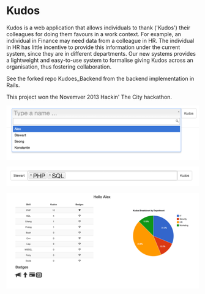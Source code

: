 Kudos
=====

Kudos is a web application that allows individuals to thank ('Kudos') their colleagues 
for doing them favours in a work context. For example, an individual in Finance may need 
data from a colleague in HR. The individual in HR has little incentive to provide this 
information under the current system, since they are in different departments. Our new 
systems provides a lightweight and easy-to-use system to formalise giving Kudos across 
an organisation, thus fostering collaboration.

See the forked repo Kudoes_Backend from the backend implementation in Rails. 

This project won the Novemver 2013 Hackin' The City hackathon.

![alt tag](https://github.com/StewartDouglas/Kudos/blob/master/screenshots/Screen%20Shot%202013-12-01%20at%202.34.03%20PM.png?raw=true)

![alt tag](https://github.com/StewartDouglas/Kudos/blob/master/screenshots/Screen%20Shot%202013-12-01%20at%202.34.13%20PM.png?raw=true)

![alt tag](https://github.com/StewartDouglas/Kudos/blob/master/screenshots/Screen%20Shot%202013-12-01%20at%202.33.16%20PM.png?raw=true)
